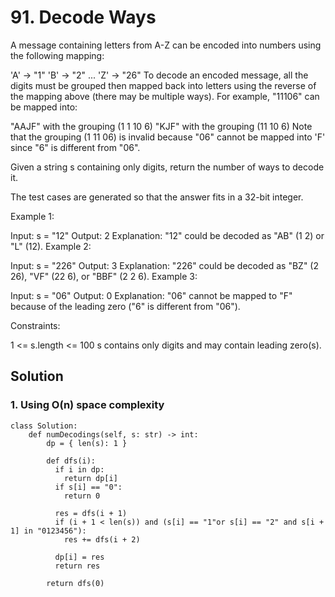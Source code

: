 # 91. Decode Ways
A message containing letters from A-Z can be encoded into numbers using the following mapping:

'A' -> "1"
'B' -> "2"
...
'Z' -> "26"
To decode an encoded message, all the digits must be grouped then mapped back into letters using the reverse of the mapping above (there may be multiple ways). For example, "11106" can be mapped into:

"AAJF" with the grouping (1 1 10 6)
"KJF" with the grouping (11 10 6)
Note that the grouping (1 11 06) is invalid because "06" cannot be mapped into 'F' since "6" is different from "06".

Given a string s containing only digits, return the number of ways to decode it.

The test cases are generated so that the answer fits in a 32-bit integer.

 

Example 1:

Input: s = "12"
Output: 2
Explanation: "12" could be decoded as "AB" (1 2) or "L" (12).
Example 2:

Input: s = "226"
Output: 3
Explanation: "226" could be decoded as "BZ" (2 26), "VF" (22 6), or "BBF" (2 2 6).
Example 3:

Input: s = "06"
Output: 0
Explanation: "06" cannot be mapped to "F" because of the leading zero ("6" is different from "06").
 

Constraints:

1 <= s.length <= 100
s contains only digits and may contain leading zero(s).

## Solution
### 1. Using O(n) space complexity
```
class Solution:
    def numDecodings(self, s: str) -> int:
        dp = { len(s): 1 }

        def dfs(i):
          if i in dp:
            return dp[i]
          if s[i] == "0":
            return 0
          
          res = dfs(i + 1)
          if (i + 1 < len(s)) and (s[i] == "1"or s[i] == "2" and s[i + 1] in "0123456"):
            res += dfs(i + 2)
          
          dp[i] = res
          return res
    
        return dfs(0)
```